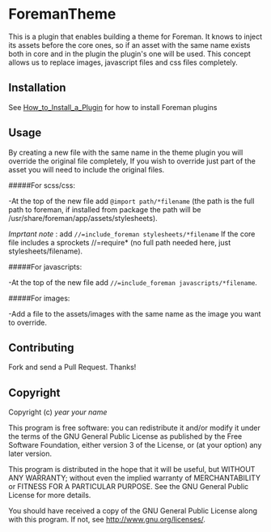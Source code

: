 # ForemanTheme

This is a plugin that enables building a theme for Foreman.
It knows to inject its assets before the core ones, so
if an asset with the same name exists both in core and
in the plugin the plugin's one will be used.
This concept allows us to replace images, javascript files and
css files completely.

## Installation

See [How_to_Install_a_Plugin](http://projects.theforeman.org/projects/foreman/wiki/How_to_Install_a_Plugin)
for how to install Foreman plugins

## Usage

By creating a new file with the same name in the theme plugin you will override the original file completely,
If you wish to override just part of the asset you will need to include the original files.

#####For scss/css:

-At the top of the new file add `@import path/*filename` (the path is the full path to foreman, if installed from package the path will be /usr/share/foreman/app/assets/stylesheets).

*Imprtant note* : add `//=include_foreman stylesheets/*filename` If the core file includes a sprockets //=require* (no full path needed here, just stylesheets/filename).

#####For javascripts:

-At the top of the new file add `//=include_foreman javascripts/*filename`.

#####For images:

-Add a file to the assets/images with the same name as the image you want to override.

## Contributing

Fork and send a Pull Request. Thanks!

## Copyright

Copyright (c) *year* *your name*

This program is free software: you can redistribute it and/or modify
it under the terms of the GNU General Public License as published by
the Free Software Foundation, either version 3 of the License, or
(at your option) any later version.

This program is distributed in the hope that it will be useful,
but WITHOUT ANY WARRANTY; without even the implied warranty of
MERCHANTABILITY or FITNESS FOR A PARTICULAR PURPOSE.  See the
GNU General Public License for more details.

You should have received a copy of the GNU General Public License
along with this program.  If not, see <http://www.gnu.org/licenses/>.

